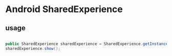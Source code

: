 # Android SharedExperience

## usage
```java

public SharedExperience sharedExperience = SharedExperience.getInstance();
sharedExperience.show();
```
